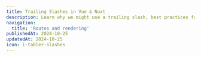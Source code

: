 ```yaml
---
title: Trailing Slashes in Vue & Nuxt
description: Learn why we might use a trailing slash, best practices for them and how to handle them in Nuxt.
navigation:
  title: 'Routes and rendering'
publishedAt: 2024-10-25
updatedAt: 2024-10-25
icon: i-tabler-slashes
---
```


